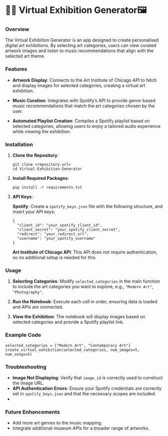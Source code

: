 # 👩‍🎨 Virtual Exhibition Generator🖼️ 

### Overview

The Virtual Exhibition Generator is an app designed to create personalised digital art exhibitions. By selecting art categories, users can view curated artwork images and listen to music recommendations that align with the selected art theme.



### Features

- **Artwork Display**: Connects to the Art Institute of Chicago API to fetch and display images for selected categories, creating a virtual art exhibition.

- **Music Curation**: Integrates with Spotify’s API to provide genre-based music recommendations that match the art categories chosen by the user.

- **Automated Playlist Creation**: Compiles a Spotify playlist based on selected categories, allowing users to enjoy a tailored audio experience while viewing the exhibition.

  

### Installation

1. **Clone the Repository**:

   ```
   git clone <repository-url>
   cd Virtual-Exhibition-Generator
   ```

2. **Install Required Packages**:

   ```
   pip install -r requirements.txt
   ```

3. **API Keys**:

   **Spotify**: Create a `spotify_keys.json` file with the following structure, and insert your API keys:

   ```
   {
     "client_id": "your_spotify_client_id",
     "client_secret": "your_spotify_client_secret",
     "redirect": "your_redirect_url",
     "username": "your_spotify_username"
   }
   ```

   **Art Institute of Chicago API**: This API does not require authentication, so no additional setup is needed for this.

   

### Usage

1. **Selecting Categories**: Modify `selected_categories` in the main function to include the art categories you want to explore, e.g., `"Modern Art"`, `"Photography"`.

2. **Run the Notebook**: Execute each cell in order, ensuring data is loaded and APIs are connected.

3. **View the Exhibition**: The notebook will display images based on selected categories and provide a Spotify playlist link.

   

### Example Code

```
selected_categories = ["Modern Art", "Contemporary Art"]
create_virtual_exhibition(selected_categories, num_images=5, num_songs=5)
```



### Troubleshooting

- **Image Not Displaying**: Verify that `image_id` is correctly used to construct the image URL.
- **API Authentication Errors**: Ensure your Spotify credentials are correctly set in `spotify_keys.json` and that the necessary scopes are included.
- 

### Future Enhancements

- Add more art genres to the music mapping.
- Integrate additional museum APIs for a broader range of artworks.